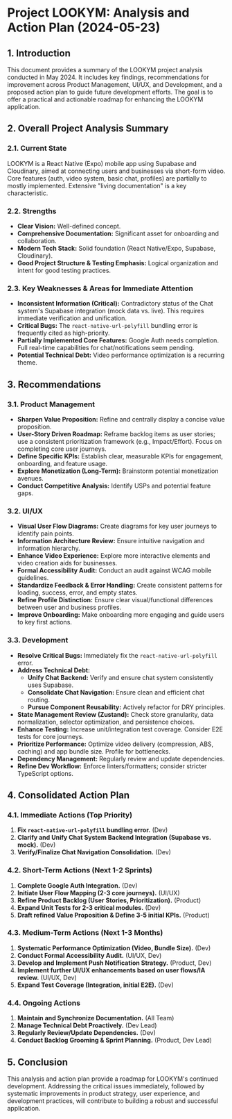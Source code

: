 # Project LOOKYM: Analysis and Action Plan (2024-05-23)

## 1. Introduction

This document provides a summary of the LOOKYM project analysis conducted in May 2024. It includes key findings, recommendations for improvement across Product Management, UI/UX, and Development, and a proposed action plan to guide future development efforts. The goal is to offer a practical and actionable roadmap for enhancing the LOOKYM application.

## 2. Overall Project Analysis Summary

### 2.1. Current State
LOOKYM is a React Native (Expo) mobile app using Supabase and Cloudinary, aimed at connecting users and businesses via short-form video. Core features (auth, video system, basic chat, profiles) are partially to mostly implemented. Extensive "living documentation" is a key characteristic.

### 2.2. Strengths
*   **Clear Vision:** Well-defined concept.
*   **Comprehensive Documentation:** Significant asset for onboarding and collaboration.
*   **Modern Tech Stack:** Solid foundation (React Native/Expo, Supabase, Cloudinary).
*   **Good Project Structure & Testing Emphasis:** Logical organization and intent for good testing practices.

### 2.3. Key Weaknesses & Areas for Immediate Attention
*   **Inconsistent Information (Critical):** Contradictory status of the Chat system's Supabase integration (mock data vs. live). This requires immediate verification and unification.
*   **Critical Bugs:** The `react-native-url-polyfill` bundling error is frequently cited as high-priority.
*   **Partially Implemented Core Features:** Google Auth needs completion. Full real-time capabilities for chat/notifications seem pending.
*   **Potential Technical Debt:** Video performance optimization is a recurring theme.

## 3. Recommendations

### 3.1. Product Management
*   **Sharpen Value Proposition:** Refine and centrally display a concise value proposition.
*   **User-Story Driven Roadmap:** Reframe backlog items as user stories; use a consistent prioritization framework (e.g., Impact/Effort). Focus on completing core user journeys.
*   **Define Specific KPIs:** Establish clear, measurable KPIs for engagement, onboarding, and feature usage.
*   **Explore Monetization (Long-Term):** Brainstorm potential monetization avenues.
*   **Conduct Competitive Analysis:** Identify USPs and potential feature gaps.

### 3.2. UI/UX
*   **Visual User Flow Diagrams:** Create diagrams for key user journeys to identify pain points.
*   **Information Architecture Review:** Ensure intuitive navigation and information hierarchy.
*   **Enhance Video Experience:** Explore more interactive elements and video creation aids for businesses.
*   **Formal Accessibility Audit:** Conduct an audit against WCAG mobile guidelines.
*   **Standardize Feedback & Error Handling:** Create consistent patterns for loading, success, error, and empty states.
*   **Refine Profile Distinction:** Ensure clear visual/functional differences between user and business profiles.
*   **Improve Onboarding:** Make onboarding more engaging and guide users to key first actions.

### 3.3. Development
*   **Resolve Critical Bugs:** Immediately fix the `react-native-url-polyfill` error.
*   **Address Technical Debt:**
    *   **Unify Chat Backend:** Verify and ensure chat system consistently uses Supabase.
    *   **Consolidate Chat Navigation:** Ensure clean and efficient chat routing.
    *   **Pursue Component Reusability:** Actively refactor for DRY principles.
*   **State Management Review (Zustand):** Check store granularity, data normalization, selector optimization, and persistence choices.
*   **Enhance Testing:** Increase unit/integration test coverage. Consider E2E tests for core journeys.
*   **Prioritize Performance:** Optimize video delivery (compression, ABS, caching) and app bundle size. Profile for bottlenecks.
*   **Dependency Management:** Regularly review and update dependencies.
*   **Refine Dev Workflow:** Enforce linters/formatters; consider stricter TypeScript options.

## 4. Consolidated Action Plan

### 4.1. Immediate Actions (Top Priority)
1.  **Fix `react-native-url-polyfill` bundling error.** (Dev)
2.  **Clarify and Unify Chat System Backend Integration (Supabase vs. mock).** (Dev)
3.  **Verify/Finalize Chat Navigation Consolidation.** (Dev)

### 4.2. Short-Term Actions (Next 1-2 Sprints)
1.  **Complete Google Auth Integration.** (Dev)
2.  **Initiate User Flow Mapping (2-3 core journeys).** (UI/UX)
3.  **Refine Product Backlog (User Stories, Prioritization).** (Product)
4.  **Expand Unit Tests for 2-3 critical modules.** (Dev)
5.  **Draft refined Value Proposition & Define 3-5 initial KPIs.** (Product)

### 4.3. Medium-Term Actions (Next 1-3 Months)
1.  **Systematic Performance Optimization (Video, Bundle Size).** (Dev)
2.  **Conduct Formal Accessibility Audit.** (UI/UX, Dev)
3.  **Develop and Implement Push Notification Strategy.** (Product, Dev)
4.  **Implement further UI/UX enhancements based on user flows/IA review.** (UI/UX, Dev)
5.  **Expand Test Coverage (Integration, initial E2E).** (Dev)

### 4.4. Ongoing Actions
1.  **Maintain and Synchronize Documentation.** (All Team)
2.  **Manage Technical Debt Proactively.** (Dev Lead)
3.  **Regularly Review/Update Dependencies.** (Dev)
4.  **Conduct Backlog Grooming & Sprint Planning.** (Product, Dev Lead)

## 5. Conclusion

This analysis and action plan provide a roadmap for LOOKYM's continued development. Addressing the critical issues immediately, followed by systematic improvements in product strategy, user experience, and development practices, will contribute to building a robust and successful application.

